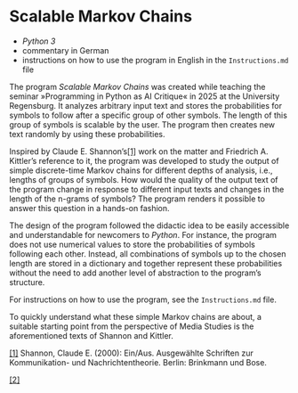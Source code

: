 # Scalable Markov Chains

- _Python 3_
- commentary in German
- instructions on how to use the program in English in the `Instructions.md` file

The program _Scalable Markov Chains_ was created while teaching the seminar »Programming in Python as AI Critique« in 2025 at the University Regensburg. It analyzes arbitrary input text and stores the probabilities for symbols to follow after a specific group of other symbols. The length of this group of symbols is scalable by the user. The program then creates new text randomly by using these probabilities.

Inspired by Claude E. Shannon’s[[1]](#_ftn1) work on the matter and Friedrich A. Kittler’s reference to it, the program was developed to study the output of simple discrete-time Markov chains for different depths of analysis, i.e., lengths of groups of symbols. How would the quality of the output text of the program change in response to different input texts and changes in the length of the n-grams of symbols? The program renders it possible to answer this question in a hands-on fashion.

The design of the program followed the didactic idea to be easily accessible and understandable for newcomers to _Python_. For instance, the program does not use numerical values to store the probabilities of symbols following each other. Instead, all combinations of symbols up to the chosen length are stored in a dictionary and together represent these probabilities without the need to add another level of abstraction to the program’s structure.

For instructions on how to use the program, see the `Instructions.md` file.

To quickly understand what these simple Markov chains are about, a suitable starting point from the perspective of Media Studies is the aforementioned texts of Shannon and Kittler. 

[[1]](#_ftnref1) Shannon, Claude E. (2000): Ein/Aus. Ausgewählte Schriften zur Kommunikation- und Nachrichtentheorie. Berlin: Brinkmann und Bose.

[[2]](#_ftnref2)
